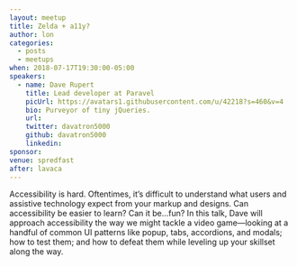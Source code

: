 ```yaml
---
layout: meetup
title: Zelda + a11y?
author: lon
categories:
  - posts
  - meetups
when: 2018-07-17T19:30:00-05:00
speakers:
  - name: Dave Rupert
    title: Lead developer at Paravel
    picUrl: https://avatars1.githubusercontent.com/u/42218?s=460&v=4
    bio: Purveyor of tiny jQueries.
    url:
    twitter: davatron5000
    github: davatron5000
    linkedin:
sponsor:
venue: spredfast
after: lavaca
---
```


Accessibility is hard. Oftentimes, it’s difficult to understand what users and assistive technology expect from your markup and designs. Can accessibility be easier to learn? Can it be&hellip;fun? In this talk, Dave will approach accessibility the way we might tackle a video game—looking at a handful of common UI patterns like popup, tabs, accordions, and modals; how to test them; and how to defeat them while leveling up your skillset along the way.
